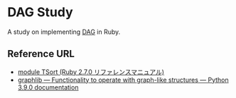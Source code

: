 # DAG Study

A study on implementing [DAG](https://ja.wikipedia.org/wiki/%E6%9C%89%E5%90%91%E9%9D%9E%E5%B7%A1%E5%9B%9E%E3%82%B0%E3%83%A9%E3%83%95) in Ruby.  


## Reference URL
- [module TSort (Ruby 2.7.0 リファレンスマニュアル)](https://docs.ruby-lang.org/ja/latest/class/TSort.html#S_EACH_STRONGLY_CONNECTED_COMPONENT_FROM)
- [graphlib — Functionality to operate with graph-like structures — Python 3.9.0 documentation](https://docs.python.org/3.9/library/graphlib.html#graphlib.TopologicalSorter)
